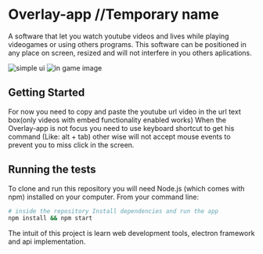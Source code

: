# Overlay-app //Temporary name

A software that let you watch youtube videos and lives while playing videogames or using others programs.
This software can be positioned in any place on screen, resized and will not interfere in you others aplications.

![simple ui](https://raw.githubusercontent.com/Kendov/Overlay-app/blob/master/.github/ui.png?raw=true)
![in game image](https://raw.githubusercontent.com/Kendov/Overlay-app/blob/master/.github/inGame.png?raw=true)

## Getting Started
For now you need to copy and paste the youtube url video in the url text box(only videos with embed functionality enabled works)
When the Overlay-app is not focus you need to use keyboard shortcut to get his command (Like: alt + tab) other wise will not accept mouse events to prevent you to miss click in the screen.

## Running the tests

To clone and run this repository you will need Node.js (which comes with npm) installed on your computer. From your command line:

```bash
# inside the repository Install dependencies and run the app
npm install && npm start
```







The intuit of this project is learn web development tools, electron framework and api implementation.

